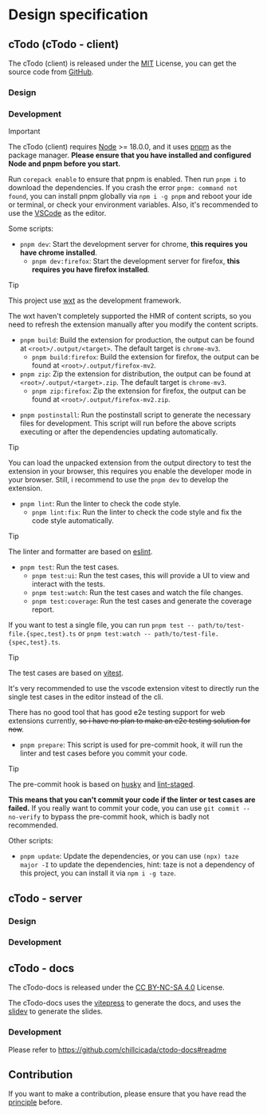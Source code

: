 # Design specification

## cTodo (cTodo - client)

The cTodo (client) is released under the [MIT](https://mit-license.org) License, you can get the source code from [GitHub](https://github.com/chillcicada/ctodo).

### Design

### Development

> [!IMPORTANT]
> The cTodo (client) requires [Node](https://nodejs.org) >= 18.0.0, and it uses [pnpm](https://pnpm.io) as the package manager. **Please ensure that you have installed and configured Node and pnpm before you start.**

Run `corepack enable` to ensure that pnpm is enabled. Then run `pnpm i` to download the dependencies. If you crash the error `pnpm: command not found`, you can install pnpm globally via `npm i -g pnpm` and reboot your ide or terminal, or check your environment variables. Also, it's recommended to use the [VSCode](https://code.visualstudio.com) as the editor.

Some scripts:

- `pnpm dev`: Start the development server for chrome, **this requires you have chrome installed**.
  - `pnpm dev:firefox`: Start the development server for firefox, **this requires you have firefox installed**.

> [!TIP]
> This project use [wxt](https://wxt.dev) as the development framework.
>
> The wxt haven't completely supported the HMR of content scripts, so you need to refresh the extension manually after you modify the content scripts.

- `pnpm build`: Build the extension for production, the output can be found at `<root>/.output/<target>`. The default target is `chrome-mv3`.
  - `pnpm build:firefox`: Build the extension for firefox, the output can be found at `<root>/.output/firefox-mv2`.
- `pnpm zip`: Zip the extension for distribution, the output can be found at `<root>/.output/<target>.zip`. The default target is `chrome-mv3`.
  - `pnpm zip:firefox`: Zip the extension for firefox, the output can be found at `<root>/.output/firefox-mv2.zip`.

<!-- pnpm submit/release -->

- `pnpm postinstall`: Run the postinstall script to generate the necessary files for development. This script will run before the above scripts executing or after the dependencies updating automatically.

<!-- - `pnpm compile`: Compile the source code to the output directory, this is used for testing the extension in the browser. -->

> [!TIP]
> You can load the unpacked extension from the output directory to test the extension in your browser, this requires you enable the developer mode in your browser. Still, i recommend to use the `pnpm dev` to develop the extension.

- `pnpm lint`: Run the linter to check the code style.
  - `pnpm lint:fix`: Run the linter to check the code style and fix the code style automatically.

> [!TIP]
> The linter and formatter are based on [eslint](https://eslint.org).

- `pnpm test`: Run the test cases.
  - `pnpm test:ui`: Run the test cases, this will provide a UI to view and interact with the tests.
  - `pnpm test:watch`: Run the test cases and watch the file changes.
  - `pnpm test:coverage`: Run the test cases and generate the coverage report.

If you want to test a single file, you can run `pnpm test -- path/to/test-file.{spec,test}.ts` or `pnpm test:watch -- path/to/test-file.{spec,test}.ts`.

> [!TIP]
> The test cases are based on [vitest](https://vitest.dev).
>
> It's very recommended to use the vscode extension vitest to directly run the single test cases in the editor instead of the cli.
>
> There has no good tool that has good e2e testing support for web extensions currently, ~~so i have no plan to make an e2e testing solution for now~~.

- `pnpm prepare`: This script is used for pre-commit hook, it will run the linter and test cases before you commit your code.

> [!TIP]
> The pre-commit hook is based on [husky](https://typicode.github.io/husky) and [lint-staged](https://github.com/okonet/lint-staged).
>
> **This means that you can't commit your code if the linter or test cases are failed.** If you really want to commit your code, you can use `git commit --no-verify` to bypass the pre-commit hook, which is badly not recommended.

Other scripts:

- `pnpm update`: Update the dependencies, or you can use `(npx) taze major -I` to update the dependencies, hint: taze is not a dependency of this project, you can install it via `npm i -g taze`.

## cTodo - server

### Design

### Development

## cTodo - docs

The cTodo-docs is released under the [CC BY-NC-SA 4.0](https://creativecommons.org/licenses/by-nc-sa/4.0) License.

The cTodo-docs uses the [vitepress](https://vitepress.dev) to generate the docs, and uses the [slidev](https://sli.dev) to generate the slides.

### Development

Please refer to <https://github.com/chillcicada/ctodo-docs#readme>

## Contribution

If you want to make a contribution, please ensure that you have read the [principle](./principle) before.
